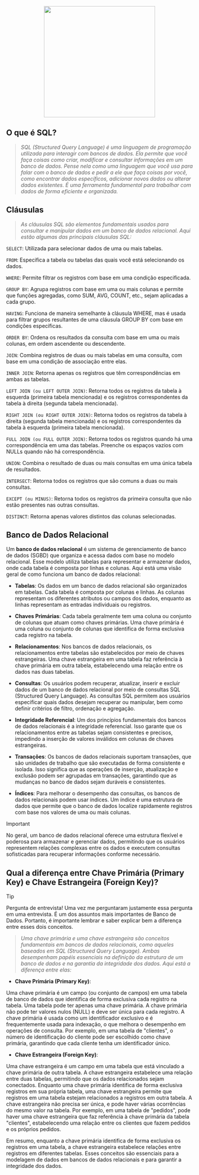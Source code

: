 

<div align="center">
<img src="https://github.com/hellotatiramos/sql/assets/158481113/e6e14496-a22f-41a6-80a2-467e5a51968f" width="300px" />
</div>



## O que é SQL? 
>*SQL (Structured Query Language) é uma linguagem de programação utilizada para interagir com bancos de dados. Ela permite que você faça coisas como criar, modificar e consultar informações em um banco de dados. Pense nela como uma linguagem que você usa para falar com o banco de dados e pedir a ele que faça coisas por você, como encontrar dados específicos, adicionar novos dados ou alterar dados existentes. É uma ferramenta fundamental para trabalhar com dados de forma eficiente e organizada.*

## Cláusulas 

>*As cláusulas SQL são elementos fundamentais usados para consultar e manipular dados em um banco de dados relacional. Aqui estão algumas das principais cláusulas SQL:*

`SELECT`: Utilizada para selecionar dados de uma ou mais tabelas.

`FROM`: Especifica a tabela ou tabelas das quais você está selecionando os dados.

`WHERE`: Permite filtrar os registros com base em uma condição especificada.

`GROUP BY`: Agrupa registros com base em uma ou mais colunas e permite que funções agregadas, como SUM, AVG, COUNT, etc., sejam aplicadas a cada grupo.

`HAVING`: Funciona de maneira semelhante à cláusula WHERE, mas é usada para filtrar grupos resultantes de uma cláusula GROUP BY com base em condições específicas.

`ORDER BY`: Ordena os resultados da consulta com base em uma ou mais colunas, em ordem ascendente ou descendente.

`JOIN`: Combina registros de duas ou mais tabelas em uma consulta, com base em uma condição de associação entre elas.

`INNER JOIN`: Retorna apenas os registros que têm correspondências em ambas as tabelas.

`LEFT JOIN (ou LEFT OUTER JOIN)`: Retorna todos os registros da tabela à esquerda (primeira tabela mencionada) e os registros correspondentes da tabela à direita (segunda tabela mencionada).

`RIGHT JOIN (ou RIGHT OUTER JOIN)`: Retorna todos os registros da tabela à direita (segunda tabela mencionada) e os registros correspondentes da tabela à esquerda (primeira tabela mencionada).

`FULL JOIN (ou FULL OUTER JOIN)`: Retorna todos os registros quando há uma correspondência em uma das tabelas. Preenche os espaços vazios com NULLs quando não há correspondência.

`UNION`: Combina o resultado de duas ou mais consultas em uma única tabela de resultados.

`INTERSECT`: Retorna todos os registros que são comuns a duas ou mais consultas.

`EXCEPT (ou MINUS)`: Retorna todos os registros da primeira consulta que não estão presentes nas outras consultas.

`DISTINCT`: Retorna apenas valores distintos das colunas selecionadas.

## Banco de Dados Relacional

Um **banco de dados relacional** é um sistema de gerenciamento de banco de dados (SGBD) que organiza e acessa dados com base no modelo relacional. Esse modelo utiliza tabelas para representar e armazenar dados, onde cada tabela é composta por linhas e colunas. Aqui está uma visão geral de como funciona um banco de dados relacional:

* **Tabelas**: Os dados em um banco de dados relacional são organizados em tabelas. Cada tabela é composta por colunas e linhas. As colunas representam os diferentes atributos ou campos dos dados, enquanto as linhas representam as entradas individuais ou registros.

*  **Chaves Primárias**: Cada tabela geralmente tem uma coluna ou conjunto de colunas que atuam como chaves primárias. Uma chave primária é uma coluna ou conjunto de colunas que identifica de forma exclusiva cada registro na tabela.

* **Relacionamentos**: Nos bancos de dados relacionais, os relacionamentos entre tabelas são estabelecidos por meio de chaves estrangeiras. Uma chave estrangeira em uma tabela faz referência à chave primária em outra tabela, estabelecendo uma relação entre os dados nas duas tabelas.

* **Consultas**: Os usuários podem recuperar, atualizar, inserir e excluir dados de um banco de dados relacional por meio de consultas SQL (Structured Query Language). As consultas SQL permitem aos usuários especificar quais dados desejam recuperar ou manipular, bem como definir critérios de filtro, ordenação e agregação.

* **Integridade Referencial**: Um dos princípios fundamentais dos bancos de dados relacionais é a integridade referencial. Isso garante que os relacionamentos entre as tabelas sejam consistentes e precisos, impedindo a inserção de valores inválidos em colunas de chaves estrangeiras.

* **Transações**: Os bancos de dados relacionais suportam transações, que são unidades de trabalho que são executadas de forma consistente e isolada. Isso significa que as operações de inserção, atualização e exclusão podem ser agrupadas em transações, garantindo que as mudanças no banco de dados sejam duráveis e consistentes.

* **Índices**: Para melhorar o desempenho das consultas, os bancos de dados relacionais podem usar índices. Um índice é uma estrutura de dados que permite que o banco de dados localize rapidamente registros com base nos valores de uma ou mais colunas.

> [!IMPORTANT]
> No geral, um banco de dados relacional oferece uma estrutura flexível e poderosa para armazenar e gerenciar dados, permitindo que os usuários representem relações complexas entre os dados e executem consultas sofisticadas para recuperar informações conforme necessário.

## Qual a diferença entre Chave Primária (Primary Key) e Chave Estrangeira (Foreign Key)? 

> [!TIP]
> Pergunta de entrevista! Uma vez me perguntaram justamente essa pergunta em uma entrevista. É um dos assuntos mais importantes de Banco de Dados. Portanto, é importante lembrar e saber explicar bem a diferença entre esses dois conceitos. 

>*Uma chave primária e uma chave estrangeira são conceitos fundamentais em bancos de dados relacionais, como aqueles baseados em SQL (Structured Query Language). Ambas desempenham papéis essenciais na definição da estrutura de um banco de dados e na garantia da integridade dos dados. Aqui está a diferença entre elas:*

* **Chave Primária (Primary Key)**:

Uma chave primária é um campo (ou conjunto de campos) em uma tabela de banco de dados que identifica de forma exclusiva cada registro na tabela.
Uma tabela pode ter apenas uma chave primária.
A chave primária não pode ter valores nulos (NULL) e deve ser única para cada registro.
A chave primária é usada como um identificador exclusivo e é frequentemente usada para indexação, o que melhora o desempenho em operações de consulta.
Por exemplo, em uma tabela de "clientes", o número de identificação do cliente pode ser escolhido como chave primária, garantindo que cada cliente tenha um identificador único.

* **Chave Estrangeira (Foreign Key)**:

Uma chave estrangeira é um campo em uma tabela que está vinculado a chave primária de outra tabela.
A chave estrangeira estabelece uma relação entre duas tabelas, permitindo que os dados relacionados sejam conectados.
Enquanto uma chave primária identifica de forma exclusiva registros em sua própria tabela, uma chave estrangeira permite que registros em uma tabela estejam relacionados a registros em outra tabela.
A chave estrangeira não precisa ser única, e pode haver várias ocorrências do mesmo valor na tabela.
Por exemplo, em uma tabela de "pedidos", pode haver uma chave estrangeira que faz referência à chave primária da tabela "clientes", estabelecendo uma relação entre os clientes que fazem pedidos e os próprios pedidos.


Em resumo, enquanto a chave primária identifica de forma exclusiva os registros em uma tabela, a chave estrangeira estabelece relações entre registros em diferentes tabelas. Esses conceitos são essenciais para a modelagem de dados em bancos de dados relacionais e para garantir a integridade dos dados.


